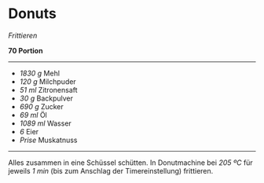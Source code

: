 # Donuts

*Frittieren*

**70 Portion**

---

- *1830 g* Mehl
- *120 g* Milchpuder
- *51 ml* Zitronensaft
- *30 g* Backpulver
- *690 g* Zucker
- *69 ml* Öl
- *1089 ml* Wasser
- *6* Eier
- *Prise* Muskatnuss

---

Alles zusammen in eine Schüssel schütten. In Donutmachine  bei *205 ºC* für jeweils *1 min* (bis zum Anschlag der Timereinstellung) frittieren.

